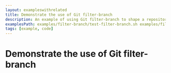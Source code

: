 ```yaml
---
layout: exampleswithrelated
title: Demonstrate the use of Git filter-branch
description: An example of using Git filter-branch to shape a repository.
examplesPath: examples/filter-branch/test-filter-branch.sh examples/filter-branch/splitgitrepo.pl
tags: [example, code]
---
```


# Demonstrate the use of Git filter-branch

<LINK>
